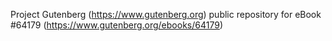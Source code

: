 Project Gutenberg (https://www.gutenberg.org) public repository for
eBook #64179 (https://www.gutenberg.org/ebooks/64179)
